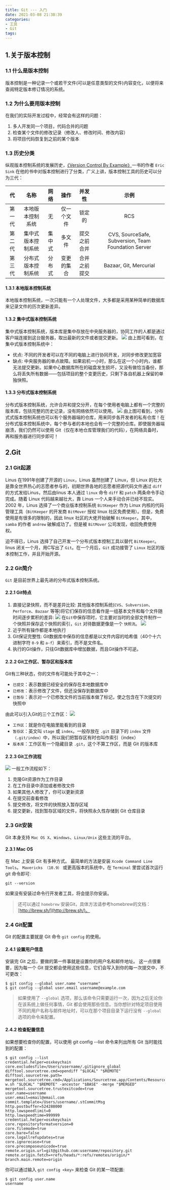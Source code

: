 ```yaml
---
title: Git --- 入门
date: 2021-03-08 21:38:39
categories:
- 工具
- Git
tags:
---
```


## 1.关于版本控制
### 1.1 什么是版本控制
版本控制是一种记录一个或若干文件(可以是任意类型的文件)内容变化，以便将来查阅特定版本修订情况的系统。

### 1.2 为什么要用版本控制
在我们的实际开发过程中，经常会有这样的问题：
1. 多人开发同一个项目，代码合并的问题
2. 检查某个文件的修改记录（修改人、修改时间、修改内容）
3. 将项目代码恢复到之前的某个版本

### 1.3 历史分类
纵观版本控制系统的发展历史，[《Version Control By Example》](https://ericsink.com/vcbe/index.html)一书的作者 `Eric Sink` 在他的书中对版本控制进行了分类，广义上讲，版本控制工具的历史可以分为三代：

| 代 | 名称 | 网络 | 操作 | 并发性 | 示例 |
| :-------: | :-------: | :-----: | :--------: | :--------: | :---------: |
| 第一代 | 本地版本控制系统 | 无 | 仅一个文件 | 锁定的 | RCS |
| 第二代 | 集中式版本控制系统 | 集中式 | 多文件 | 提交之前合并 | CVS, SourceSafe, Subversion, Team Foundation Server |
| 第三代 | 分布式版本控制系统 | 分布式 | 变更的集合 | 合并之前提交 | Bazaar, Git, Mercurial |

#### 1.3.1 本地版本控制系统
本地版本控制系统，一次只能有一个人处理文件，大多都是采用某种简单的数据库来记录文件的历次更新差异。

#### 1.3.2 集中式版本控制系统
集中式版本控制系统，版本库是集中存放在中央服务器的，协同工作的人都是通过客户端连接到这台服务器，取出最新的文件或者提交更新。
![](/images/工具/Git/git_start_category_cvcs.png)
由上图可看到，在集中式版本控制系统中：
- 优点: 不同的开发者可以在不同的电脑上进行协同开发，对同步修改更加宽容
- 缺点: 中央服务器的单点故障。如果宕机一小时，那么在这一个小时内，谁都无法提交更新。如果中心数据库所在的磁盘发生损坏，又没有做恰当备份，那么将丢失所有数据——包括项目的整个变更历史，只剩下各自机器上保留的单独快照。

#### 1.3.3 分布式版本控制系统
分布式版本控制系统，允许合并和提交分开，在每个使用者电脑上都有一个完整的版本库，包括完整的历史记录，没有网络依然可以使用。
![](/images/工具/Git/git_start_category_dvcs.png)
由上图可看到，分布式式版本控制系统也可以有个服务器端的仓库，用来同步各开发者的私有仓库！在分布式版本控制系统中，每个参与者的本地也会有一个完整的仓库。即使服务器端崩溃，我们仍然可以使用 Git（仅在本地仓库管理我们的代码），在网络具备时，再和服务器进行同步即可！

## 2.Git
### 2.1 Git起源
Linus 在1991年创建了开源的 `Linux`，Linus 虽然创建了 Linux，但 Linux 的壮大是靠全世界热心的志愿者参与的，初期世界各地的志愿者把源代码文件通过 `diff` 的方式发给Linus，然后由linus 本人通过 `linux` 命令 `diff` 和 `patch` 两条命令手动完成。随着 Linux 代码越来越壮大，靠 Linus 一个人来手动合并已经不现实。2002 年，Linus 选择了一个商业版本控制系统 `BitKeeper` 作为 Linux 内核的代码管理工具（`BitKeeper` 的开发商 `BitMover` 授权 linux 社区免费使用）。但是，免费使用是有很多的限制的，因此 linux 社区的大佬开始破解 `BitKeeper`。其中，`samba` 的作者 `andrew` 破解成功了。但是被 `BitMover` 公司发现，收回免费使用权。

迫不得已，Linus 选择了自己开发一个分布式版本控制工具以替代 `BitKeeper`。linus 闭关一个月，用C写出了 `Git`。在一个月后，`Git` 成功接管了 `Linux` 社区的版本控制工作，并且开始开源。

### 2.2 Git简介
`Git` 是目前世界上最先进的分布式版本控制系统。

#### 2.2.1 Git特点
1. 直接记录快照，而不是差异比较: 
    其他版本控制系统(`CVS`、`Subversion`、`Perforce`、`Bazaar` 等等)将它们保存的信息看作是一组基本文件和每个文件随时间逐步累积的差异: 
    ![](/images/工具/Git/git_start_cvs_record.png)
    在`Git`中保存项时，它主要对当时的全部文件制作一个快照并保存这个快照的索引，`Git` 对待数据更像是一个 `快照流`。
    ![](/images/工具/Git/git_start_git_record.png)
2. 近乎所有操作都是本地执行
3. Git保证完整性: Git数据库中保存的信息都是以文件内容的哈希值（40个十六进制字符 `0-9` 和 `a-f`）来索引，而不是文件名。
4. 执行的Git操作，只往Git数据库中增加数据，而且Git操作不可逆。

#### 2.2.2 Git工作区、暂存区和版本库
Git有三种状态，你的文件有可能处于其中之一：
- `已提交`：表示数据已经安全的保存在本地数据库中
- `已修改`：表示修改了文件，但还没保存到数据库中
- `已暂存`：表示对一个已修改文件的当前版本做了标记，使之包含在下次提交的快照中

由此可以引入Git的三个工作区：
![](/images/工具/Git/git_start_work_zone.png)
- `工作区`：就是你在电脑里能看到的目录
- `暂存区`：英文叫 `stage` 或 `index`。一般存放在 `.git` 目录下的 `index` 文件 `（.git/index）`中，所以我们把暂存区有时也叫作索引（index）
- `版本库`：工作区有一个隐藏目录 `.git`，这个不算工作区，而是 Git 的版本库

#### 2.2.3 Git工作流程
![](/images/工具/Git/git_start_git_process.png)
一般工作流程如下：
1. 克隆Git资源作为工作目录
2. 在工作目录中添加或者修改文件
3. 如果其他人修改了，你可以更新资源
4. 在提交前查看修改
5. 提交修改，将文件的快照放入暂存区域
6. 提交更新，找到暂存区域的文件，将快照永久性存储到 Git 仓库目录

### 2.3 Git安装
Git 本身支持 `Mac OS X`、`Windows`、`Linux/Unix` 这些主流的平台。

#### 2.3.1 Mac OS
在 Mac 上安装 Git 有多种方式。 最简单的方法是安装 `Xcode Command Line Tools`。 `Mavericks （10.9）` 或更高版本的系统中，在 `Terminal` 里尝试首次运行 git 命令即可:
```
git --version
```
如果没有安装过命令行开发者工具，将会提示你安装。

> 还可以通过 `homebrew` 安装Git，具体方法请参考homebrew的文档：[http://brew.sh/](http://brew.sh/)。

### 2.4 Git配置
Git 的配置主要就是 Git 命令 `git config` 的使用。
#### 2.4.1 设置用户信息
安装完 Git 之后，要做的第一件事就是设置你的用户名和邮件地址。 这一点很重要，因为每一个 Git 提交都会使用这些信息，它们会写入到你的每一次提交中，不可更改：
```
$ git config --global user.name "username"
$ git config --global user.email username@example.com
```
> 如果使用了 `--global` 选项，那么该命令只需要运行一次，因为之后无论你在该系统上做任何事情，Git 都会使用那些信息。当你想针对特定项目使用不同的用户名称与邮件地址时，可以在那个项目目录下运行没有 `--global` 选项的命令来配置。

#### 2.4.2 检查配置信息
如果想要检查你的配置，可以使用 git config --list 命令来列出所有 Git 当时能找到的配置：
```
$ git config --list
credential.helper=osxkeychain
core.excludesfile=/Users/username/.gitignore_global
difftool.sourcetree.cmd=opendiff "$LOCAL" "$REMOTE"
difftool.sourcetree.path=
mergetool.sourcetree.cmd=/Applications/Sourcetree.app/Contents/Resources/opendiff-w.sh "$LOCAL" "$REMOTE" -ancestor "$BASE" -merge "$MERGED"
mergetool.sourcetree.trustexitcode=true
user.name=username
user.email=email@email.com
commit.template=/Users/username/.stCommitMsg
http.postbuffer=524288000
http.lowspeedlimit=0
http.lowspeedtime=999999
credential.helper=osxkeychain
core.repositoryformatversion=0
core.filemode=true
core.bare=false
core.logallrefupdates=true
core.ignorecase=true
core.precomposeunicode=true
remote.origin.url=git@github.com:username/repository.git
remote.origin.fetch=+refs/heads/*:refs/remotes/origin/*
branch.main.remote=origin
```
你可以通过输入 `git config <key>` 来检查 Git 的某一项配置:
```
$ git config user.name
username
```